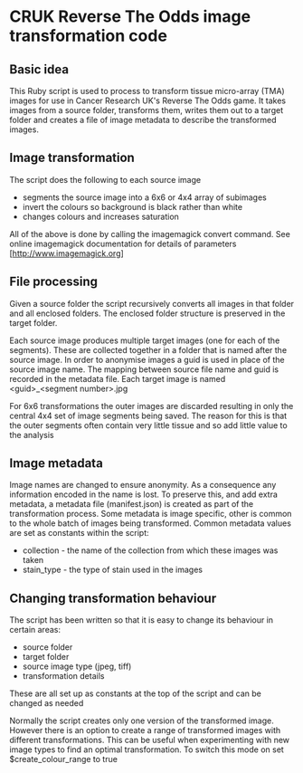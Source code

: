 # CRUK Reverse The Odds image transformation code

## Basic idea

This Ruby script is used to process to transform tissue micro-array (TMA) images for use in
Cancer Research UK's Reverse The Odds game.  It takes images from a source folder, transforms them,
writes them out to a target folder and creates a file of image metadata to describe the transformed images.

## Image transformation

The script does the following to each source image
- segments the source image into a 6x6 or 4x4 array of subimages
- invert the colours so background is black rather than white
- changes colours and increases saturation

All of the above is done by calling the imagemagick convert command.
See online imagemagick documentation for details of parameters [http://www.imagemagick.org]

## File processing

Given a source folder the script recursively converts all images in that folder and all enclosed folders.
The enclosed folder structure is preserved in the target folder.

Each source image produces multiple target images (one for each of the segments).
These are collected together in a folder that is named after the source image.
In order to anonymise images a guid is used in place of the source image name.
The mapping between source file name and guid is recorded in the metadata file.
Each target image is named \<guid>_\<segment number>.jpg

For 6x6 transformations the outer images are discarded resulting in only
the central 4x4 set of image segments being saved.
The reason for this is that the outer segments often contain very little tissue
and so add little value to the analysis

## Image metadata

Image names are changed to ensure anonymity.  As a consequence any information encoded in the name is lost.
To preserve this, and add extra metadata, a metadata file (manifest.json) is created as part of the transformation process.
Some metadata is image specific, other is common to the whole batch of images being transformed.
Common metadata values are set as constants within the script:
 - collection - the name of the collection from which these images was taken
 - stain_type - the type of stain used in the images

## Changing transformation behaviour

The script has been written so that it is easy to change its behaviour in certain areas:

- source folder
- target folder
- source image type (jpeg, tiff)
- transformation details

These are all set up as constants at the top of the script and can be changed as needed

Normally the script creates only one version of the transformed image.    However there is an option to create a range
of transformed images with different transformations.  This can be useful when experimenting with new image types to find an optimal transformation.
To switch this mode on set $create_colour_range to true

